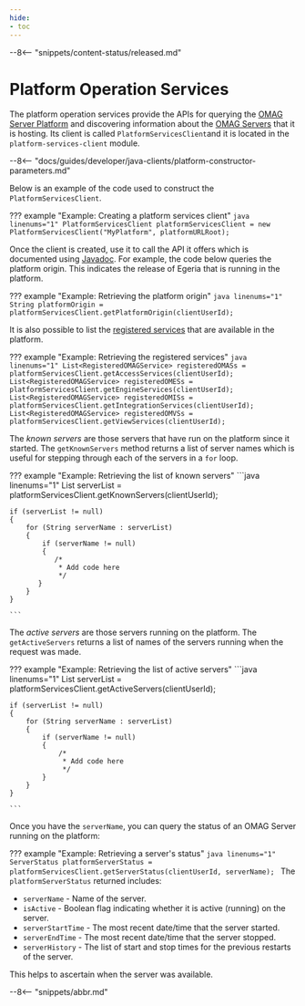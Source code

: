 ```yaml
---
hide:
- toc
---
```


<!-- SPDX-License-Identifier: CC-BY-4.0 -->
<!-- Copyright Contributors to the Egeria project. -->

--8<-- "snippets/content-status/released.md"

# Platform Operation Services

The platform operation services provide the APIs for querying the [OMAG Server Platform](/concepts/omag-server-platform) and discovering information about the [OMAG Servers](/concepts/omag-server) that it is hosting.   Its client is called `PlatformServicesClient`and it is located in the `platform-services-client` module.

--8<-- "docs/guides/developer/java-clients/platform-constructor-parameters.md"

Below is an example of the code used to construct the `PlatformServicesClient`.

??? example "Example: Creating a platform services client"
    ```java linenums="1"
    PlatformServicesClient platformServicesClient = new PlatformServicesClient("MyPlatform", platformURLRoot);
    ```

Once the client is created, use it to call the API it offers which is documented using [Javadoc](https://odpi.github.io/egeria/org/odpi/openmetadata/platformservices/client/PlatformServicesClient.html). For example, the code below queries the platform origin. This indicates the release of Egeria that is running in the platform.

??? example "Example: Retrieving the platform origin"
    ```java linenums="1"
    String platformOrigin = platformServicesClient.getPlatformOrigin(clientUserId);
    ```

It is also possible to list the [registered services](/services/#registered-services) that are available in the platform.

??? example "Example: Retrieving the registered services"
    ```java linenums="1"
    List<RegisteredOMAGService> registeredOMASs = platformServicesClient.getAccessServices(clientUserId);
    List<RegisteredOMAGService> registeredOMESs = platformServicesClient.getEngineServices(clientUserId);
    List<RegisteredOMAGService> registeredOMISs = platformServicesClient.getIntegrationServices(clientUserId);
    List<RegisteredOMAGService> registeredOMVSs = platformServicesClient.getViewServices(clientUserId);
    ```

The *known servers* are those servers that have run on the platform since it started.  The `getKnownServers` method returns a list of server names which is useful for stepping through each of the servers in a `for` loop.

??? example "Example: Retrieving the list of known servers"
    ```java linenums="1"
    List<String> serverList = platformServicesClient.getKnownServers(clientUserId);

    if (serverList != null)
    {
        for (String serverName : serverList)
        {
            if (serverName != null)
            {
               /*
                * Add code here
                */
           }
        }
    }

    ```

The *active servers* are those servers running on the platform. The `getActiveServers` returns a list of names of the servers running when the request was made.

??? example "Example: Retrieving the list of active servers"
    ```java linenums="1"
    List<String> serverList = platformServicesClient.getActiveServers(clientUserId);

    if (serverList != null)
    {
        for (String serverName : serverList)
        {
            if (serverName != null)
            {
                /*
                 * Add code here
                 */
            }
        }
    }

    ```

Once you have the `serverName`, you can query the status of an OMAG Server running on the platform:

??? example "Example: Retrieving a server's status"
    ```java linenums="1"
    ServerStatus platformServerStatus = platformServicesClient.getServerStatus(clientUserId, serverName);
    ```
The `platformServerStatus` returned includes:

- `serverName` - Name of the server.
- `isActive` - Boolean flag indicating whether it is active (running) on the server.
- `serverStartTime` - The most recent date/time that the server started.
- `serverEndTime` - The most recent date/time that the server stopped.
- `serverHistory` - The list of start and stop times for the previous restarts of the server.

This helps to ascertain when the server was available.



--8<-- "snippets/abbr.md"

